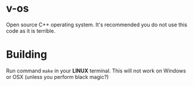 # v-os
Open source C++ operating system. It's recommended you do not use this code as it is terrible.

# Building
Run command `make` in your **LINUX** terminal. This will not work on Windows or OSX (unless you perform black magic?)
